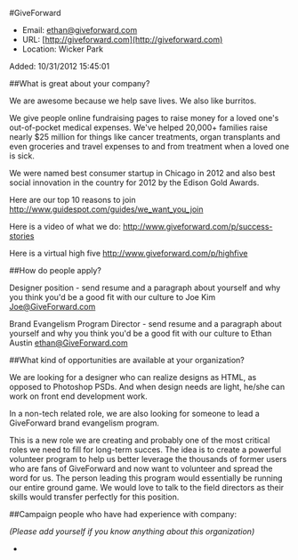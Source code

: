 
#GiveForward

* Email: [ethan@giveforward.com](mailto:ethan@giveforward.com)
* URL: [http://giveforward.com](http://giveforward.com)
* Location: Wicker Park

Added: 10/31/2012 15:45:01

##What is great about your company?

We are awesome because we help save lives.  We also like burritos. 



We give people online fundraising pages to raise money for a loved one's out-of-pocket medical expenses.  We've helped 20,000+ families raise nearly $25 million for things like cancer treatments, organ transplants and even groceries and travel expenses to and from treatment when a loved one is sick.



We were named best consumer startup in Chicago in 2012 and also best social innovation in the country for 2012 by the Edison Gold Awards.



Here are our top 10  reasons to join http://www.guidespot.com/guides/we_want_you_join



Here is a video of what we do:  http://www.giveforward.com/p/success-stories



Here is a virtual high five  http://www.giveforward.com/p/highfive

##How do people apply?

Designer position - send resume and a paragraph about yourself and why you think you'd be a good fit with our culture to Joe Kim Joe@GiveForward.com



Brand Evangelism Program Director - send resume and a paragraph about yourself and why you think you'd be a good fit with our culture to Ethan Austin ethan@GiveForward.com

##What kind of opportunities are available at your organization?

We are looking for a designer who can realize designs as HTML, as opposed to Photoshop PSDs.  And when design needs are light, he/she can work on front end development work.  



In a non-tech related role, we are also looking for someone to lead a GiveForward brand evangelism program.



This is a new role we are creating and probably one of the most critical roles we need to fill for long-term succes. The idea is to create a powerful volunteer program to help us better leverage the thousands of former users who are fans of GiveForward and now want to volunteer and spread the word for us.  The person leading this program would essentially be running our entire ground game.  We would love to talk to the field directors as their skills would transfer perfectly for this position. 



##Campaign people who have had experience with company:

*(Please add yourself if you know anything about this organization)*

* 


    